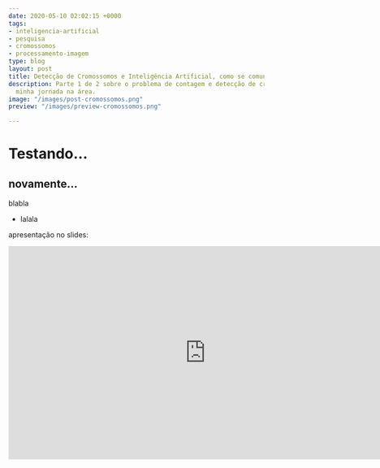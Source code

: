 ```yaml
---
date: 2020-05-10 02:02:15 +0000
tags:
- inteligencia-artificial
- pesquisa
- cromossomos
- processamento-imagem
type: blog
layout: post
title: Detecção de Cromossomos e Inteligência Artificial, como se comunicam?
description: Parte 1 de 2 sobre o problema de contagem e detecção de cromossomos e
  minha jornada na área.
image: "/images/post-cromossomos.png"
preview: "/images/preview-cromossomos.png"

---
```

# Testando...

## novamente...

blabla

* lalala

apresentação no slides:
<iframe center src="https://slides.com/fernandasouza/deck/embed?style=light" width="776" height="420" scrolling="no" frameborder="0" webkitallowfullscreen mozallowfullscreen allowfullscreen></iframe>